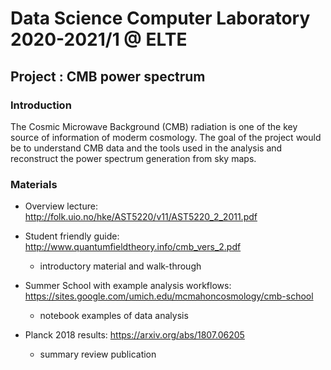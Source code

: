 # Data Science Computer Laboratory 2020-2021/1 @ ELTE

## Project : CMB power spectrum

### Introduction
The Cosmic Microwave Background (CMB) radiation is one of the key source of information of moderm cosmology. The goal of the project would be to understand CMB data and the tools used in the analysis and reconstruct the power spectrum generation from sky maps.

### Materials
- Overview lecture: http://folk.uio.no/hke/AST5220/v11/AST5220_2_2011.pdf

- Student friendly guide: http://www.quantumfieldtheory.info/cmb_vers_2.pdf
  - introductory material and walk-through 

- Summer School with example analysis workflows: https://sites.google.com/umich.edu/mcmahoncosmology/cmb-school
  - notebook examples of data analysis

- Planck 2018 results: https://arxiv.org/abs/1807.06205 
  - summary review publication
